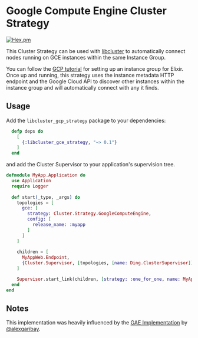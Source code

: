 Google Compute Engine Cluster Strategy
===

[![Hex.pm](https://img.shields.io/hexpm/v/libcluster_gcp_strategy.svg)](https://hex.pm/packages/libcluster_gcp_strategy)

This Cluster Strategy can be used with [libcluster](https://github.com/bitwalker/libcluster) to automatically connect nodes running on GCE instances within the same Instance Group.

You can follow the [GCP tutorial](https://cloud.google.com/community/tutorials/elixir-phoenix-on-google-compute-engine) for setting up an instance group for Elixir.  Once up and running, this strategy uses the instance metadata HTTP endpoint and the Google Cloud API to discover other instances within the instance group and will automatically connect with any it finds.

Usage
---

Add the `libcluster_gcp_strategy` package to your dependencies:

```elixir
  defp deps do
    [
      {:libcluster_gce_strategy, "~> 0.1"}
    ]
  end
```

and add the Cluster Supervisor to your application's supervision tree.

```elixir
defmodule MyApp.Application do
  use Application
  require Logger
  
  def start(_type, _args) do
    topologies = [
      gce: [
        strategy: Cluster.Strategy.GoogleComputeEngine,
        config: [
          release_name: :myapp
        ]
      ]
    ]
  
    children = [
      MyAppWeb.Endpoint,
      {Cluster.Supervisor, [topologies, [name: Ding.ClusterSupervisor]]}
    ]

    Supervisor.start_link(children, [strategy: :one_for_one, name: MyApp.Supervisor])
  end
end
```

Notes
---

This implementation was heavily influenced by the [GAE Implementation](https://github.com/alexgaribay/libcluster_gae) by [@alexgaribay](https://github.com/alexgaribay).